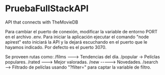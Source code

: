 # PruebaFullStackAPI
API that connects with TheMovieDB

Para cambiar el puerto de conexión, modificar la variable de entorno PORT en el archivo .env.
Para iniciar la aplicación ejecutar el comando "node apirest" esto iniciará la API y la dejará escuchando en el puerto que le hayamos indicado.
Por defecto es el puerto 3070.

Se proveen rutas como: 
  /films ---> Tendencias del día.
  /popular -> Pelíclas populares.
  /rated ---> Mejor valoradas.
  /new -----> Novedades.
  /search --> Filtrado de pelíclas usando "?filter=" para captar la variable de filtro.
